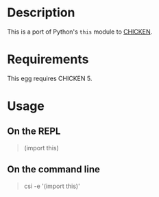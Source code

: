 # Description

This is a port of Python's `this` module to [CHICKEN](http://call-cc.org).


# Requirements

This egg requires CHICKEN 5.


# Usage

## On the REPL

> (import this)

## On the command line

> csi -e '(import this)'
